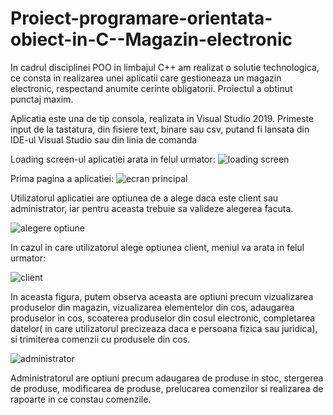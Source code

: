 # Proiect-programare-orientata-obiect-in-C--Magazin-electronic


In cadrul disciplinei POO in limbajul C++ am realizat o solutie technologica, ce consta in realizarea unei aplicatii care gestioneaza un magazin electronic, respectand anumite cerinte obligatorii. Proiectul a obtinut punctaj maxim.


Aplicatia este una de tip consola, realizata in Visual Studio 2019. Primeste input de la tastatura, din fisiere text, binare sau csv, putand fi lansata din IDE-ul Visual Studio sau din linia de comanda

Loading screen-ul aplicatiei arata in felul urmator:
![loading screen](https://user-images.githubusercontent.com/20753397/211174383-4f4c3afe-9fe2-428b-b80c-358fa6113c95.png)

Prima pagina a aplicatiei:
![ecran principal](https://user-images.githubusercontent.com/20753397/211174407-28a5ddc6-bc84-4d10-8335-59784130bb82.png)

Utilizatorul aplicatiei are optiunea de a alege daca este client sau administrator, iar pentru aceasta trebuie sa valideze alegerea facuta.

![alegere optiune](https://user-images.githubusercontent.com/20753397/211174427-82fc441f-e4fa-4cea-9746-c346e3127ff8.png)

In cazul in care utilizatorul alege optiunea client, meniul va arata in felul urmator:

![client](https://user-images.githubusercontent.com/20753397/211174511-5a4e6a11-c480-46ee-b9dc-af43707dd30a.png)

In aceasta figura, putem observa aceasta are optiuni precum vizualizarea produselor din magazin, vizualizarea elementelor din cos, adaugarea produselor in cos, scoaterea produselor din cosul electronic, completarea datelor( in care utilizatorul precizeaza daca e persoana fizica sau juridica), si trimiterea comenzii cu produsele din cos.

![administrator](https://user-images.githubusercontent.com/20753397/211174633-c67e12ee-821e-4dcd-81da-f99e11038953.png)

Administratorul are optiuni precum adaugarea de produse in stoc, stergerea de produse, modificarea de produse, prelucarea comenzilor si realizarea de rapoarte in ce constau comenzile. 
